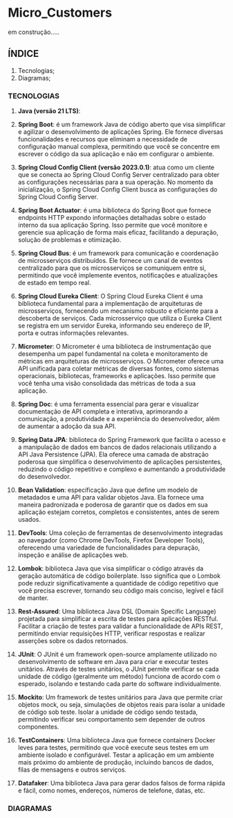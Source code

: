 # Micro_Customers

em construção.....

## ÍNDICE

1. Tecnologias;
2. Diagramas;

### TECNOLOGIAS

1. __Java (versão 21 LTS)__:


2. __Spring Boot__: é um framework Java de código aberto que visa simplificar e agilizar o desenvolvimento de aplicações Spring. Ele fornece diversas funcionalidades e recursos que eliminam a necessidade de configuração manual complexa, permitindo que você se concentre em escrever o código da sua aplicação e não em configurar o ambiente.


3. __Spring Cloud Config Client (versão 2023.0.1)__: atua como um cliente que se conecta ao Spring Cloud Config Server centralizado para obter as configurações necessárias para a sua operação. No momento da inicialização, o Spring Cloud Config Client busca as configurações do Spring Cloud Config Server.


4. __Spring Boot Actuator__: é uma biblioteca do Spring Boot que fornece endpoints HTTP expondo informações detalhadas sobre o estado interno da sua aplicação Spring. Isso permite que você monitore e gerencie sua aplicação de forma mais eficaz, facilitando a depuração, solução de problemas e otimização.


5. __Spring Cloud Bus__: é um framework para comunicação e coordenação de microsserviços distribuídos. Ele fornece um canal de eventos centralizado para que os microsserviços se comuniquem entre si, permitindo que você implemente eventos, notificações e atualizações de estado em tempo real.


6. __Spring Cloud Eureka Client__: O Spring Cloud Eureka Client é uma biblioteca fundamental para a implementação de arquiteturas de microsserviços, fornecendo um mecanismo robusto e eficiente para a descoberta de serviços. Cada microsserviço que utiliza o Eureka Client se registra em um servidor Eureka, informando seu endereço de IP, porta e outras informações relevantes.


7. __Micrometer__: O Micrometer é uma biblioteca de instrumentação que desempenha um papel fundamental na coleta e monitoramento de métricas em arquiteturas de microsserviços. O Micrometer oferece uma API unificada para coletar métricas de diversas fontes, como sistemas operacionais, bibliotecas, frameworks e aplicações. Isso permite que você tenha uma visão consolidada das métricas de toda a sua aplicação.


8. __Spring Doc__: é uma ferramenta essencial para gerar e visualizar documentação de API completa e interativa, aprimorando a comunicação, a produtividade e a experiência do desenvolvedor, além de aumentar a adoção da sua API. 


9. __Spring Data JPA__: biblioteca do Spring Framework que facilita o acesso e a manipulação de dados em bancos de dados relacionais utilizando a API Java Persistence (JPA). Ela oferece uma camada de abstração poderosa que simplifica o desenvolvimento de aplicações persistentes, reduzindo o código repetitivo e complexo e aumentando a produtividade do desenvolvedor.


10. __Bean Validation__: especificação Java que define um modelo de metadados e uma API para validar objetos Java. Ela fornece uma maneira padronizada e poderosa de garantir que os dados em sua aplicação estejam corretos, completos e consistentes, antes de serem usados.


11. __DevTools__: Uma coleção de ferramentas de desenvolvimento integradas ao navegador (como Chrome DevTools, Firefox Developer Tools), oferecendo uma variedade de funcionalidades para depuração, inspeção e análise de aplicações web.


12. __Lombok__: biblioteca Java que visa simplificar o código através da geração automática de código boilerplate. Isso significa que o Lombok pode reduzir significativamente a quantidade de código repetitivo que você precisa escrever, tornando seu código mais conciso, legível e fácil de manter.


13. __Rest-Assured__: Uma biblioteca Java DSL (Domain Specific Language) projetada para simplificar a escrita de testes para aplicações RESTful. Facilitar a criação de testes para validar a funcionalidade de APIs REST, permitindo enviar requisições HTTP, verificar respostas e realizar asserções sobre os dados retornados.


14. __JUnit__: O JUnit é um framework open-source amplamente utilizado no desenvolvimento de software em Java para criar e executar testes unitários. Através de testes unitários, o JUnit permite verificar se cada unidade de código (geralmente um método) funciona de acordo com o esperado, isolando e testando cada parte do software individualmente.


15. __Mockito__: Um framework de testes unitários para Java que permite criar objetos mock, ou seja, simulações de objetos reais para isolar a unidade de código sob teste. Isolar a unidade de código sendo testada, permitindo verificar seu comportamento sem depender de outros componentes.


16. __TestContainers__: Uma biblioteca Java que fornece containers Docker leves para testes, permitindo que você execute seus testes em um ambiente isolado e configurável. Testar a aplicação em um ambiente mais próximo do ambiente de produção, incluindo bancos de dados, filas de mensagens e outros serviços.


17. __Datafaker__: Uma biblioteca Java para gerar dados falsos de forma rápida e fácil, como nomes, endereços, números de telefone, datas, etc. 


### DIAGRAMAS

